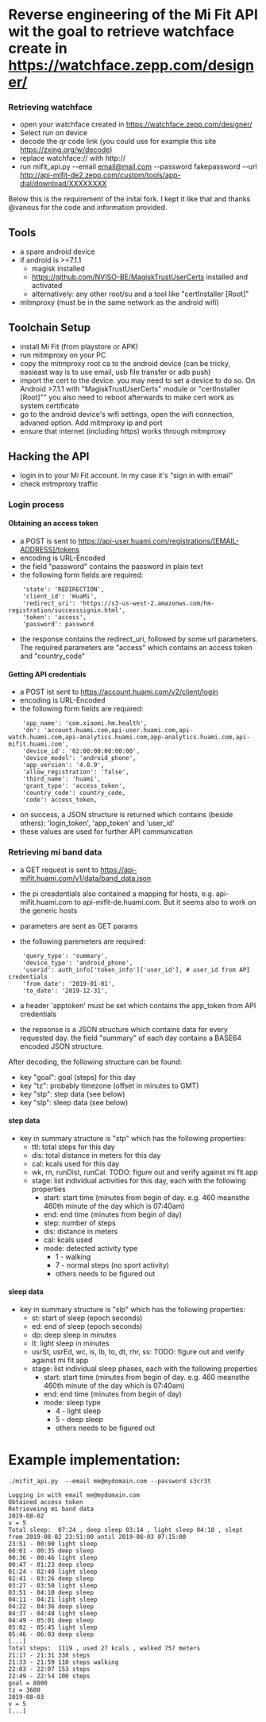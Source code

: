 # Reverse engineering of the Mi Fit API wit the goal to retrieve watchface create in https://watchface.zepp.com/designer/

### Retrieving watchface

- open your watchface created in https://watchface.zepp.com/designer/
- Select run on device
- decode the qr code link (you could use for example this site https://zxing.org/w/decode)
- replace watchface:// with http://
- run mifit_api.py --email email@mail.com --password fakepassword --url http://api-mifit-de2.zepp.com/custom/tools/app-dial/download/XXXXXXXX



Below this is the requirement of the inital fork. I kept it like that and thanks @vanous for the code and information provided.
## Tools

- a spare android device
- if android is >=7.1.1
    - magisk installed
    - https://github.com/NVISO-BE/MagiskTrustUserCerts installed and activated
    - alternatively: any other root/su and a tool like "certInstaller [Root]"
- mitmproxy (must be in the same network as the android wifi)


## Toolchain Setup

- install Mi Fit (from playstore or APK)
- run mitmproxy on your PC
- copy the mitmproxy root ca to the android device (can be tricky, easieast way is to use email, usb file transfer or adb push)
- import the cert to the device. you may need to set a device to do so. On Android >7.1.1 with "MagiskTrustUserCerts" module or "certInstaller [Root]"" you also need to reboot afterwards to make cert work as system certificate
- go to the android device's wifi settings, open the wifi connection, advaned option. Add mitmproxy ip and port
- ensure that internet (including https) works through mitmproxy


## Hacking the API

- login in to your Mi Fit account. In my case it's "sign in with email"
- check mitmproxy traffic

### Login process

#### Obtaining an access token

- a POST is sent to https://api-user.huami.com/registrations/[EMAIL-ADDRESS]/tokens
- encoding is URL-Encoded
- the field "password" contains the password in plain text
- the following form fields are required:

```
	'state': 'REDIRECTION',
	'client_id': 'HuaMi',
	'redirect_uri': 'https://s3-us-west-2.amazonws.com/hm-registration/successsignin.html',
	'token': 'access',
	'password': password
```

- the response contains the redirect_uri, followed by some url parameters. The required parameters are "access" which contains an access token and "country_code"

#### Getting API credentials

- a POST ist sent to https://account.huami.com/v2/client/login
- encoding is URL-Encoded
- the following form fields are required:

```
	'app_name': 'com.xiaomi.hm.health',
	'dn': 'account.huami.com,api-user.huami.com,api-watch.huami.com,api-analytics.huami.com,app-analytics.huami.com,api-mifit.huami.com',
	'device_id': '02:00:00:00:00:00',
	'device_model': 'android_phone',
	'app_version': '4.0.9',
	'allow_registration': 'false',
	'third_name': 'huami',
	'grant_type': 'access_token',
	'country_code': country_code,
	'code': access_token,
```

- on success, a JSON structure is returned which contains (beside others): 'login_token', 'app_token' and 'user_id'
- these values are used for further API communication


### Retrieving mi band data

- a GET request is sent to https://api-mifit.huami.com/v1/data/band_data.json
- the pi creadentials also contained a mapping for hosts, e.g. api-mifit.huami.com to api-mifit-de.huami.com. But it seems also to work on the generic hosts 
- parameters are sent as GET params

- the following paremeters are required:

```
	'query_type': 'summary',
	'device_type': 'android_phone',
	'userid': auth_info['token_info']['user_id'], # user_id from API credentials
	'from_date': '2019-01-01',
	'to_date': '2019-12-31',
```

- a header 'apptoken' must be set which contains the app_token from API credentials

- the repsonse is a JSON structure which contains data for every requested day. the field "summary" of each day contains a BASE64 encoded JSON structure.

After decoding, the following structure can be found:

- key "goal": goal (steps) for this day
- key "tz": probably timezone (offset in minutes to GMT)
- key "stp": step data (see below)
- key "slp": sleep data (see below)

#### step data

- key in summary structure is "stp" which has the following properties:
    - ttl: total steps for this day
    - dis: total distance in meters for this day
    - cal: kcals used for this day
    - wk, rn, runDist, runCal: TODO: figure out and verify against mi fit app
    - stage: list individual activities for this day, each with the following properties
        - start: start time (minutes from begin of day. e.g. 460 meansthe 460th minute of the day which is 07:40am)
        - end: end time (minutes from begin of day)
        - step: number of steps
        - dis: distance in meters
        - cal: kcals used
        - mode: detected activity type
            - 1 - walking
            - 7 - normal steps (no sport activity)
            - others needs to be figured out


#### sleep data

- key in summary structure is "slp" which has the following properties:
    - st: start of sleep (epoch seconds)
    - ed: end of sleep (epoch seconds)
    - dp: deep sleep in minutes
    - lt: light sleep in minutes
    - usrSt, usrEd, wc, is, lb, to, dt, rhr, ss: TODO: figure out and verify against mi fit app
    - stage: list individual sleep phases, each with the following properties
        - start: start time (minutes from begin of day. e.g. 460 meansthe 460th minute of the day which is 07:40am)
        - end: end time (minutes from begin of day)
        - mode: sleep type
            - 4 - light sleep
            - 5 - deep sleep
            - others needs to be figured out

# Example implementation:

```
./mifit_api.py  --email me@mydomain.com --password s3cr3t

Logging in with email me@mydomain.com
Obtained access token
Retrieveing mi band data
2019-08-02
v = 5
Total sleep:  07:24 , deep sleep 03:14 , light sleep 04:10 , slept from 2019-08-02 23:51:00 until 2019-08-03 07:15:00
23:51 - 00:00 light sleep
00:01 - 00:35 deep sleep
00:36 - 00:46 light sleep
00:47 - 01:23 deep sleep
01:24 - 02:40 light sleep
02:41 - 03:26 deep sleep
03:27 - 03:50 light sleep
03:51 - 04:10 deep sleep
04:11 - 04:21 light sleep
04:22 - 04:36 deep sleep
04:37 - 04:48 light sleep
04:49 - 05:01 deep sleep
05:02 - 05:45 light sleep
05:46 - 06:03 deep sleep
[...]
Total steps:  1119 , used 27 kcals , walked 757 meters
21:17 - 21:31 338 steps 
21:33 - 21:59 110 steps walking
22:03 - 22:07 153 steps 
22:49 - 22:54 100 steps 
goal = 8000
tz = 3600
2019-08-03
v = 5
[...]
```
